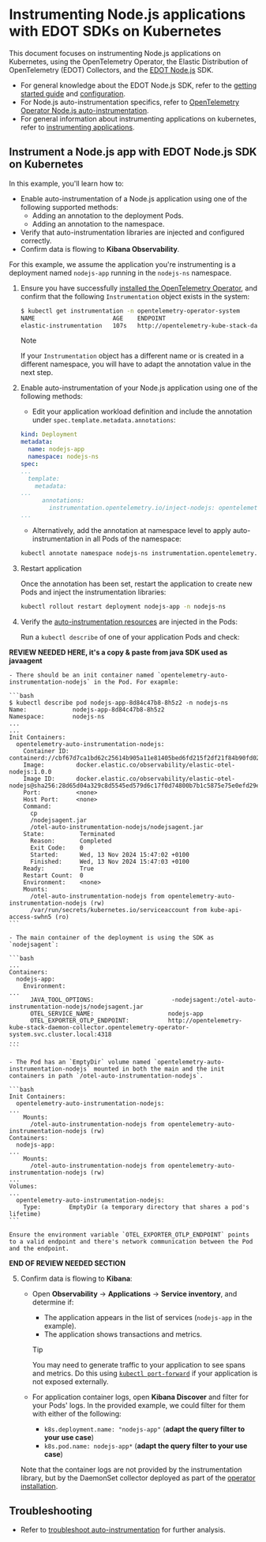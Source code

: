 # Instrumenting Node.js applications with EDOT SDKs on Kubernetes

This document focuses on instrumenting Node.js applications on Kubernetes, using the OpenTelemetry Operator, the Elastic Distribution of OpenTelemetry (EDOT) Collectors, and the [EDOT Node.js](https://github.com/elastic/elastic-otel-nodejs) SDK.

- For general knowledge about the EDOT Node.js SDK, refer to the [getting started guide](https://github.com/elastic/elastic-otel-node/blob/main/packages/opentelemetry-node/docs/get-started.md) and [configuration](https://github.com/elastic/elastic-otel-node/blob/main/packages/opentelemetry-node/docs/configure.md).
- For Node.js auto-instrumentation specifics, refer to [OpenTelemetry Operator Node.js auto-instrumentation](https://opentelemetry.io/docs/kubernetes/operator/automatic/#nodejs).
- For general information about instrumenting applications on kubernetes, refer to [instrumenting applications](./instrumenting-applications.md).

## Instrument a Node.js app with EDOT Node.js SDK on Kubernetes

<!--
Useful links:
- Example: https://github.com/elastic/elastic-otel-node/tree/main/examples/otel-operator/ documented at https://github.com/elastic/elastic-otel-node/blob/main/DEVELOPMENT.md#testing-k8s-auto-instrumentation-with-otel-operator
(not user friendly, but we could use it in the future if we want to add a proper example here)
-->

In this example, you'll learn how to:

- Enable auto-instrumentation of a Node.js application using one of the following supported methods:
  - Adding an annotation to the deployment Pods.
  - Adding an annotation to the namespace.
- Verify that auto-instrumentation libraries are injected and configured correctly.
- Confirm data is flowing to **Kibana Observability**.

For this example, we assume the application you're instrumenting is a deployment named `nodejs-app` running in the `nodejs-ns` namespace.

1. Ensure you have successfully [installed the OpenTelemetry Operator](./README.md), and confirm that the following `Instrumentation` object exists in the system:

    ```bash
    $ kubectl get instrumentation -n opentelemetry-operator-system
    NAME                      AGE    ENDPOINT
    elastic-instrumentation   107s   http://opentelemetry-kube-stack-daemon-collector.opentelemetry-operator-system.svc.cluster.local:4318
    ```
    > [!NOTE]
    > If your `Instrumentation` object has a different name or is created in a different namespace, you will have to adapt the annotation value in the next step.

2. Enable auto-instrumentation of your Node.js application using one of the following methods:

    - Edit your application workload definition and include the annotation under `spec.template.metadata.annotations`:

    ```yaml
    kind: Deployment
    metadata:
      name: nodejs-app
      namespace: nodejs-ns
    spec:
    ...
      template:
        metadata:
    ...
          annotations:
            instrumentation.opentelemetry.io/inject-nodejs: opentelemetry-operator-system/elastic-instrumentation
    ...
    ```

    - Alternatively, add the annotation at namespace level to apply auto-instrumentation in all Pods of the namespace:

    ```bash
    kubectl annotate namespace nodejs-ns instrumentation.opentelemetry.io/inject-nodejs=opentelemetry-operator-system/elastic-instrumentation
    ```

3. Restart application

    Once the annotation has been set, restart the application to create new Pods and inject the instrumentation libraries:

    ```bash
    kubectl rollout restart deployment nodejs-app -n nodejs-ns
    ```

4. Verify the [auto-instrumentation resources](./instrumenting-applications.md#how-auto-instrumentation-works) are injected in the Pods:

    Run a `kubectl describe` of one of your application Pods and check:

**REVIEW NEEDED HERE, it's a copy & paste from java SDK used as javaagent**

    - There should be an init container named `opentelemetry-auto-instrumentation-nodejs` in the Pod. For exapmle:

    ```bash
    $ kubectl describe pod nodejs-app-8d84c47b8-8h5z2 -n nodejs-ns
    Name:             nodejs-app-8d84c47b8-8h5z2
    Namespace:        nodejs-ns
    ...
    ...
    Init Containers:
      opentelemetry-auto-instrumentation-nodejs:
        Container ID:  containerd://cbf67d7ca1bd62c25614b905a11e81405bed6fd215f2df21f84b90fd0279230b
        Image:         docker.elastic.co/observability/elastic-otel-nodejs:1.0.0
        Image ID:      docker.elastic.co/observability/elastic-otel-nodejs@sha256:28d65d04a329c8d5545ed579d6c17f0d74800b7b1c5875e75e0efd29e210566a
        Port:          <none>
        Host Port:     <none>
        Command:
          cp
          /nodejsagent.jar
          /otel-auto-instrumentation-nodejs/nodejsagent.jar
        State:          Terminated
          Reason:       Completed
          Exit Code:    0
          Started:      Wed, 13 Nov 2024 15:47:02 +0100
          Finished:     Wed, 13 Nov 2024 15:47:03 +0100
        Ready:          True
        Restart Count:  0
        Environment:    <none>
        Mounts:
          /otel-auto-instrumentation-nodejs from opentelemetry-auto-instrumentation-nodejs (rw)
          /var/run/secrets/kubernetes.io/serviceaccount from kube-api-access-swhn5 (ro)
    ```

    - The main container of the deployment is using the SDK as `nodejsagent`:

    ```bash
    ...
    Containers:
      nodejs-app:
        Environment:
    ...
          JAVA_TOOL_OPTIONS:                      -nodejsagent:/otel-auto-instrumentation-nodejs/nodejsagent.jar
          OTEL_SERVICE_NAME:                     nodejs-app
          OTEL_EXPORTER_OTLP_ENDPOINT:           http://opentelemetry-kube-stack-daemon-collector.opentelemetry-operator-system.svc.cluster.local:4318
    ...
    ```

    - The Pod has an `EmptyDir` volume named `opentelemetry-auto-instrumentation-nodejs` mounted in both the main and the init containers in path `/otel-auto-instrumentation-nodejs`.

    ```bash
    Init Containers:
      opentelemetry-auto-instrumentation-nodejs:
    ...
        Mounts:
          /otel-auto-instrumentation-nodejs from opentelemetry-auto-instrumentation-nodejs (rw)
    Containers:
      nodejs-app:
    ...
        Mounts:
          /otel-auto-instrumentation-nodejs from opentelemetry-auto-instrumentation-nodejs (rw)
    ...
    Volumes:
    ...
      opentelemetry-auto-instrumentation-nodejs:
        Type:        EmptyDir (a temporary directory that shares a pod's lifetime)
    ```

    Ensure the environment variable `OTEL_EXPORTER_OTLP_ENDPOINT` points to a valid endpoint and there's network communication between the Pod and the endpoint.

**END OF REVIEW NEEDED SECTION**

5. Confirm data is flowing to **Kibana**:

    - Open **Observability** -> **Applications** -> **Service inventory**, and determine if:
      - The application appears in the list of services (`nodejs-app` in the example).
      - The application shows transactions and metrics.

      > [!TIP]
      > You may need to generate traffic to your application to see spans and metrics. Do this using [`kubectl port-forward`](https://kubernetes.io/docs/reference/kubectl/generated/kubectl_port-forward/) if your application is not exposed externally.

    - For application container logs, open **Kibana Discover** and filter for your Pods' logs. In the provided example, we could filter for them with either of the following:
      - `k8s.deployment.name: "nodejs-app"` (**adapt the query filter to your use case**)
      - `k8s.pod.name: nodejs-app*` (**adapt the query filter to your use case**)

    Note that the container logs are not provided by the instrumentation library, but by the DaemonSet collector deployed as part of the [operator installation](./README.md).

## Troubleshooting

- Refer to [troubleshoot auto-instrumentation](./troubleshoot-auto-instrumentation.md) for further analysis.
